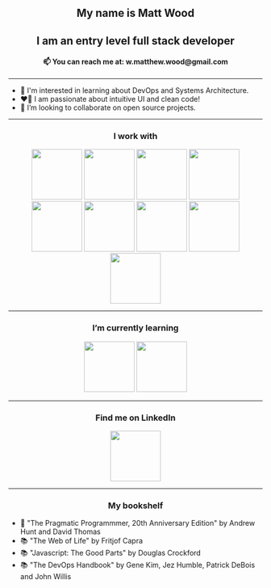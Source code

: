 <!-- <h3 align="center"> Hi there 👋 </h3> -->
<h2 align="center"> My name is Matt Wood </h2>
<h2 align="center"> I am an entry level full stack developer </h2>
<h4 align="center"> 📫 You can reach me at: w.matthew.wood@gmail.com </h4>

---

- 🌱 I'm interested in learning about DevOps and Systems Architecture.
- ❤️‍🔥 I am passionate about intuitive UI and clean code!
- 👯 I’m looking to collaborate on open source projects.
  
---
<h3 align="center"> I work with</h3>
<div align="center">
  <img width="100px" src="https://cdn.jsdelivr.net/gh/devicons/devicon/icons/react/react-original-wordmark.svg" /> 
  <img width="100px" src="https://cdn.jsdelivr.net/gh/devicons/devicon/icons/javascript/javascript-original.svg" />
  <img width="100px" src="https://cdn.jsdelivr.net/gh/devicons/devicon/icons/css3/css3-plain-wordmark.svg" />  
  <img width="100px" src="https://cdn.jsdelivr.net/gh/devicons/devicon/icons/html5/html5-plain-wordmark.svg" />
  <br/>
  <img width="100px" src="https://cdn.jsdelivr.net/gh/devicons/devicon/icons/mongodb/mongodb-original-wordmark.svg" /> 
  <img width="100px" src="https://cdn.jsdelivr.net/gh/devicons/devicon/icons/nodejs/nodejs-original.svg" /> 
  <img width="100px" src="https://cdn.jsdelivr.net/gh/devicons/devicon/icons/express/express-original.svg" />
  <img width="100px" src="https://cdn.jsdelivr.net/gh/devicons/devicon/icons/git/git-original-wordmark.svg" />
  <img width="100px" src="https://cdn.jsdelivr.net/gh/devicons/devicon/icons/ruby/ruby-original.svg" />
</div>

---
<h3 align="center"> I’m currently learning </h3> 
<div align="center">
  <img width="100px" src="https://cdn.jsdelivr.net/gh/devicons/devicon/icons/typescript/typescript-original.svg" />
  <img width="100px" src="https://cdn.jsdelivr.net/gh/devicons/devicon/icons/jest/jest-plain.svg">
</div>

---
<h3 align="center"> Find me on LinkedIn </h3>
<div align="center">
  <a href="https://www.linkedin.com/in/wmattwood/">
    <img width="100px" src="https://img.shields.io/badge/LinkedIn-blue?logo=linkedin&logoColor=white" />
  </a>
</div>

---
<h3 align="center"> My bookshelf </h3>

- 📖 "The Pragmatic Programmmer, 20th Anniversary Edition" by Andrew Hunt and David Thomas
- 📚 "The Web of Life" by Fritjof Capra
- 📚 "Javascript: The Good Parts" by Douglas Crockford
- 📚 "The DevOps Handbook" by Gene Kim, Jez Humble, Patrick DeBois and John Willis

<!--
Here are some ideas to get you started:

- 🔭 I’m currently working on ...
- 🌱 I’m currently learning ...
- 👯 I’m looking to collaborate on ...
- 🤔 I’m looking for help with ...
- 💬 Ask me about ...
- 📫 How to reach me: ...
- 😄 Pronouns: ...
- ⚡ Fun fact: ...
-->
